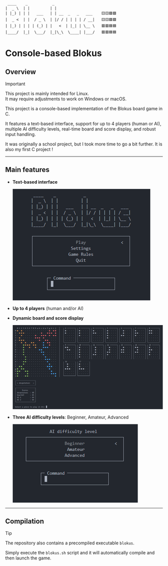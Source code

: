 ```text
 ____    _           _                      
|  _ \  | |         | |                    
| |_) | | |   ___   | | __  _   _   ___    🟨🟨🟩🟩
|  _ <  | |  / _ \  | |/ / | | | | / __|   🟨🟨🟩🟩
| |_) | | | | (_) | |   <  | |_| | \__ \   🟥🟥🟦🟦
|____/  |_|  \___/  |_|\_\  \____| |___/   🟥🟥🟦🟦
```

# Console-based Blokus

## Overview

> [!IMPORTANT]
> This project is mainly intended for Linux.  
> It may require adjustments to work on Windows or macOS.

This project is a console-based implementation of the Blokus board game in C.

It features a text-based interface, support for up to 4 players (human or AI), multiple AI difficulty levels, real-time board and score display, and robust input handling.

It was originally a school project, but I took more time to go a bit further. It is also my first C project !

---

## Main features

- **Text-based interface**

   ![menu.png](./assets/menu.png)

- **Up to 4 players** (human and/or AI)
- **Dynamic board and score display**

   ![game.png](./assets/game.png)

- **Three AI difficulty levels**: Beginner, Amateur, Advanced

   ![settings.png](./assets/settings.png)

---

## Compilation

> [!TIP]
> The repository also contains a precompiled executable `blokus`.  

Simply execute the `blokus.sh` script and it will automatically compile and then launch the game.